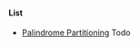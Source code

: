 






#### List
- [Palindrome Partitioning](https://leetcode.com/problems/palindrome-partitioning/) Todo